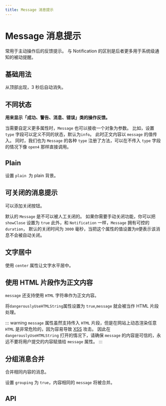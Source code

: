 ```yaml
---
title: Message 消息提示
---
```


# Message 消息提示

常用于主动操作后的反馈提示。 与 Notification 的区别是后者更多用于系统级通知的被动提醒。

## 基础用法

从顶部出现，3 秒后自动消失。

<demo path="./def.vue" />

## 不同状态

**用来显示「成功、警告、消息、错误」类的操作反馈。**

当需要自定义更多属性时，`Message` 也可以接收一个对象为参数。 比如，设置 `type` 字段可以定义不同的状态，默认为`info`。 此时正文内容以 `message` 的值传入。 同时，我们也为 `Message` 的各种 `type` 注册了方法，可以在不传入 `type` 字段的情况下像 `open4` 那样直接调用。

<demo path="./typeMessage.vue" />

## Plain

设置 `plain `为 plain 背景。

<demo path="./plainMessage.vue" />

## 可关闭的消息提示

可以添加关闭按钮。

默认的 `Message` 是不可以被人工关闭的。 如果你需要手动关闭功能，你可以把 `showClose` 设置为 `true` 此外，和 `Notification` 一样，`Message` 拥有可控的 `duration`， 默认的关闭时间为 `3000` 毫秒，当把这个属性的值设置为`0`便表示该消息不会被自动关闭。

<demo path="./closeMessage.vue" />

## 文字居中

使用 `center` 属性让文字水平居中。

<demo path="./centerMessage.vue" />

## 使用 HTML 片段作为正文内容

`message` 还支持使用 `HTML` 字符串作为正文内容。

将`dangerouslyUseHTMLString`属性设置为 `true`,`message` 就会被当作 HTML 片段处理。

<demo path="./htmlMessage.vue" />

::: warning
`message` 属性虽然支持传入 `HTML` 片段，但是在网站上动态渲染任意 `HTML` 是非常危险的，因为容易导致 [XSS](https://en.wikipedia.org/wiki/Cross-site_scripting) 攻击。 因此在 `dangerouslyUseHTMLString` 打开的情况下，请确保 `message` 的内容是可信的，永远不要将用户提交的内容赋值给 `message` 属性。
:::

## 分组消息合并

合并相同内容的消息。

设置 `grouping` 为 `true`，内容相同的 `message` 将被合并。

<demo path="./groupingMessage.vue" />

## API

<API src="./message.json" lang="zh"></API>